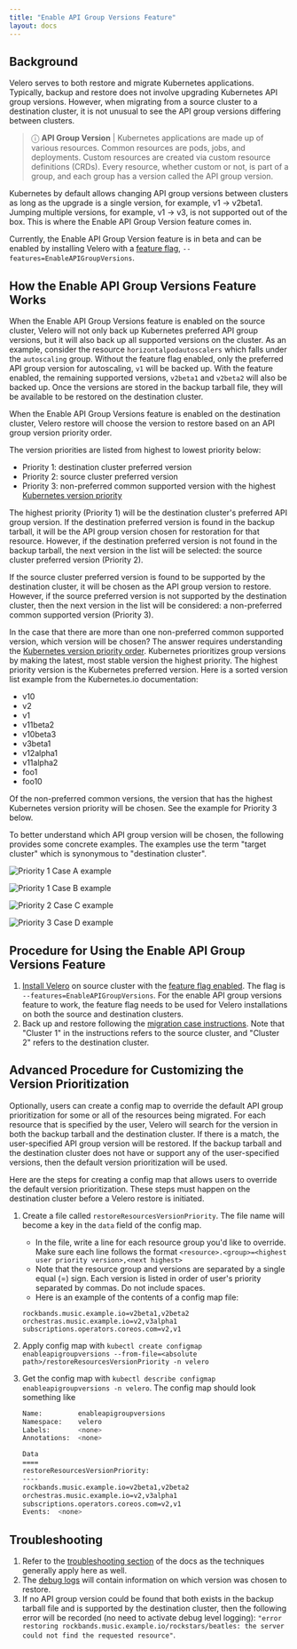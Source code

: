 ```yaml
---
title: "Enable API Group Versions Feature"
layout: docs
---
```


## Background

Velero serves to both restore and migrate Kubernetes applications. Typically, backup and restore does not involve upgrading Kubernetes API group versions. However, when migrating from a source cluster to a destination cluster, it is not unusual to see the API group versions differing between clusters.

> &#9432; **API Group Version** | Kubernetes applications are made up of various resources. Common resources are pods, jobs, and deployments. Custom resources are created via custom resource definitions (CRDs). Every resource, whether custom or not, is part of a group, and each group has a version called the API group version.

Kubernetes by default allows changing API group versions between clusters as long as the upgrade is a single version, for example, v1 -> v2beta1. Jumping multiple versions, for example, v1 -> v3, is not supported out of the box. This is where the Enable API Group Version feature comes in.

Currently, the Enable API Group Version feature is in beta and can be enabled by installing Velero with a [feature flag](https://velero.io/docs/v1.5/customize-installation/#enable-server-side-features), `--features=EnableAPIGroupVersions`.

## How the Enable API Group Versions Feature Works

When the Enable API Group Versions feature is enabled on the source cluster, Velero will not only back up Kubernetes preferred API group versions, but it will also back up all supported versions on the cluster. As an example, consider the resource `horizontalpodautoscalers` which falls under the `autoscaling` group. Without the feature flag enabled, only the preferred API group version for autoscaling, `v1` will be backed up. With the feature enabled, the remaining supported versions, `v2beta1` and `v2beta2` will also be backed up. Once the versions are stored in the backup tarball file, they will be available to be restored on the destination cluster.

When the Enable API Group Versions feature is enabled on the destination cluster, Velero restore will choose the version to restore based on an API group version priority order.

The version priorities are listed from highest to lowest priority below:

- Priority 1: destination cluster preferred version
- Priority 2: source cluster preferred version
- Priority 3: non-preferred common supported version with the highest [Kubernetes version priority](https://kubernetes.io/docs/tasks/extend-kubernetes/custom-resources/custom-resource-definition-versioning/#version-priority)

The highest priority (Priority 1) will be the destination cluster's preferred API group version. If the destination preferred version is found in the backup tarball, it will be the API group version chosen for restoration for that resource. However, if the destination preferred version is not found in the backup tarball, the next version in the list will be selected: the source cluster preferred version (Priority 2).

If the source cluster preferred version is found to be supported by the destination cluster, it will be chosen as the API group version to restore. However, if the source preferred version is not supported by the destination cluster, then the next version in the list will be considered: a non-preferred common supported version (Priority 3).

In the case that there are more than one non-preferred common supported version, which version will be chosen? The answer requires understanding the [Kubernetes version priority order](https://kubernetes.io/docs/tasks/extend-kubernetes/custom-resources/custom-resource-definition-versioning/#version-priority). Kubernetes prioritizes group versions by making the latest, most stable version the highest priority. The highest priority version is the Kubernetes preferred version. Here is a sorted version list example from the Kubernetes.io documentation:

- v10
- v2
- v1
- v11beta2
- v10beta3
- v3beta1
- v12alpha1
- v11alpha2
- foo1
- foo10

Of the non-preferred common versions, the version that has the highest Kubernetes version priority will be chosen. See the example for Priority 3 below.

To better understand which API group version will be chosen, the following provides some concrete examples. The examples use the term "target cluster" which is synonymous to "destination cluster".

![Priority 1 Case A example](/docs/main/img/gv_priority1-caseA.png)

![Priority 1 Case B example](/docs/main/img/gv_priority1-caseB.png)

![Priority 2 Case C example](/docs/main/img/gv_priority2-caseC.png)

![Priority 3 Case D example](/docs/main/img/gv_priority3-caseD.png)

## Procedure for Using the Enable API Group Versions Feature

1. [Install Velero](https://velero.io/docs/v1.5/basic-install/) on source cluster with the [feature flag enabled](https://velero.io/docs/v1.5/customize-installation/#enable-server-side-features). The flag is `--features=EnableAPIGroupVersions`. For the enable API group versions feature to work, the feature flag needs to be used for Velero installations on both the source and destination clusters.
2. Back up and restore following the [migration case instructions](https://velero.io/docs/v1.5/migration-case/). Note that "Cluster 1" in the instructions refers to the source cluster, and "Cluster 2" refers to the destination cluster.

## Advanced Procedure for Customizing the Version Prioritization

Optionally, users can create a config map to override the default API group prioritization for some or all of the resources being migrated. For each resource that is specified by the user, Velero will search for the version in both the backup tarball and the destination cluster. If there is a match, the user-specified API group version will be restored. If the backup tarball and the destination cluster does not have or support any of the user-specified versions, then the default version prioritization will be used.

Here are the steps for creating a config map that allows users to override the default version prioritization. These steps must happen on the destination cluster before a Velero restore is initiated.

1. Create a file called `restoreResourcesVersionPriority`. The file name will become a key in the `data` field of the config map.
    - In the file, write a line for each resource group you'd like to override. Make sure each line follows the format `<resource>.<group>=<highest user priority version>,<next highest>`
    - Note that the resource group and versions are separated by a single equal (=) sign. Each version is listed in order of user's priority separated by commas. Do not include spaces.
    - Here is an example of the contents of a config map file:

    ```cm
    rockbands.music.example.io=v2beta1,v2beta2
    orchestras.music.example.io=v2,v3alpha1
    subscriptions.operators.coreos.com=v2,v1
    ```

2. Apply config map with `kubectl create configmap enableapigroupversions --from-file=<absolute path>/restoreResourcesVersionPriority -n velero`
3. Get the config map with `kubectl describe configmap enableapigroupversions -n velero`. The config map should look something like

    ```bash
    Name:         enableapigroupversions
    Namespace:    velero
    Labels:       <none>
    Annotations:  <none>

    Data
    ====
    restoreResourcesVersionPriority:
    ----
    rockbands.music.example.io=v2beta1,v2beta2
    orchestras.music.example.io=v2,v3alpha1
    subscriptions.operators.coreos.com=v2,v1
    Events:  <none>
    ```

## Troubleshooting

1. Refer to the [troubleshooting section](https://velero.io/docs/v1.5/troubleshooting/) of the docs as the techniques generally apply here as well.
2. The [debug logs](https://velero.io/docs/v1.5/troubleshooting/#getting-velero-debug-logs) will contain information on which version was chosen to restore.
3. If no API group version could be found that both exists in the backup tarball file and is supported by the destination cluster, then the following error will be recorded (no need to activate debug level logging): `"error restoring rockbands.music.example.io/rockstars/beatles: the server could not find the requested resource"`.
